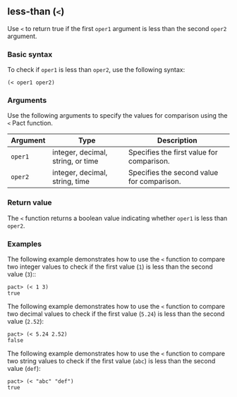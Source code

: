 ## less-than (`<`)

Use `<` to return true if the first `oper1` argument is less than the second `oper2` argument.

### Basic syntax

To check if `oper1` is less than `oper2`, use the following syntax:

```pact
(< oper1 oper2)
```

### Arguments

Use the following arguments to specify the values for comparison using the `<` Pact function.

| Argument | Type | Description |
| --- | --- | --- |
| `oper1` | integer, decimal, string, or time | Specifies the first value for comparison. |
| `oper2` | integer, decimal, string, time | Specifies the second value for comparison. |

### Return value

The `<` function returns a boolean value indicating whether `oper1` is less than `oper2`.

### Examples

The following example demonstrates how to use the `<` function to compare two integer values to check if the first value (`1`) is less than the second value (`3`)::

```pact
pact> (< 1 3)
true
```

The following example demonstrates how to use the `<` function to compare two decimal values to check if the first value (`5.24`) is less than the second value (`2.52`):

```pact
pact> (< 5.24 2.52)
false
```

The following example demonstrates how to use the `<` function to compare two string values to check if the first value (`abc`) is less than the second value (`def`):

```pact
pact> (< "abc" "def")
true
```
